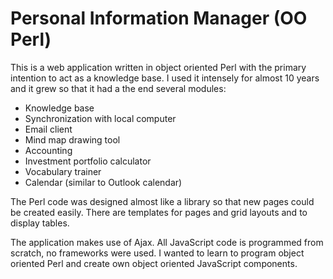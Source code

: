 # Personal Information Manager (OO Perl)

This is a web application written in object oriented Perl with the primary intention to act as a knowledge base. I used it intensely for almost 10 years and it grew so that it had a the end several modules: 

* Knowledge base
* Synchronization with local computer
* Email client
* Mind map drawing tool
* Accounting
* Investment portfolio calculator
* Vocabulary trainer
* Calendar (similar to Outlook calendar)

The Perl code was designed almost like a library so that new pages could be created easily. There are templates for pages and grid layouts and to display tables. 
 
The application makes use of Ajax. All JavaScript code is programmed from scratch, no frameworks were used. I wanted to learn to program object oriented Perl and create own object oriented JavaScript components. 






